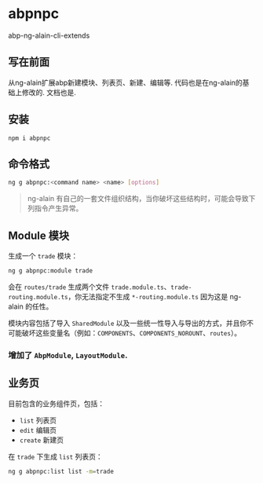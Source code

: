 # abpnpc
abp-ng-alain-cli-extends
## 写在前面
  从ng-alain扩展abp新建模块、列表页、新建、编辑等.
  代码也是在ng-alain的基础上修改的.
  文档也是.

## 安装

```
npm i abpnpc
```

## 命令格式

```bash
ng g abpnpc:<command name> <name> [options]
```

> ng-alain 有自己的一套文件组织结构，当你破坏这些结构时，可能会导致下列指令产生异常。

## Module 模块

生成一个 `trade` 模块：

```bash
ng g abpnpc:module trade
```

会在 `routes/trade` 生成两个文件 `trade.module.ts`、`trade-routing.module.ts`，你无法指定不生成 `*-routing.module.ts` 因为这是 ng-alain 的任性。

模块内容包括了导入 `SharedModule` 以及一些统一性导入与导出的方式，并且你不可能破坏这些变量名（例如：`COMPONENTS`、`COMPONENTS_NOROUNT`、`routes`）。

### 增加了 `AbpModule`, `LayoutModule`.


## 业务页

目前包含的业务组件页，包括：

- `list` 列表页
- `edit` 编辑页
- `create` 新建页

在 `trade` 下生成 `list` 列表页：

```bash
ng g abpnpc:list list -m=trade
```